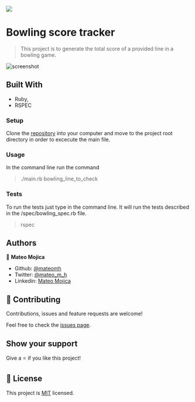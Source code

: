 ![](https://img.shields.io/badge/-Made%20in%20ruby-red)

# Bowling score tracker

> This project is to generate the total score of a provided line in a bowling game.

![screenshot](https://media3.giphy.com/media/1YaJqvpJKkASs4f6ic/giphy.gif)

## Built With

- Ruby,
- RSPEC


### Setup
Clone the [repository](https://github.com/mateomh/bowling-score-tracker.git) into your computer and move to the project root directory in order to excecute the main file.

### Usage
In the command line run the command
> ./main.rb bowling_line_to_check

### Tests
To run the tests just type in the command line. It will run the tests described in the  /spec/bowling_spec.rb file.
> rspec


## Authors

👤 **Mateo Mojica**
- Github: [@mateomh](https://github.com/mateomh)
- Twitter: [@mateo_m_h](https://twitter.com/mateo_m_h)
- Linkedin: [Mateo Mojica](https://linkedin.com/mateo_mojica_hernandez)


## 🤝 Contributing

Contributions, issues and feature requests are welcome!

Feel free to check the [issues page](issues/).

## Show your support

Give a ⭐️ if you like this project!

## 📝 License

This project is [MIT](https://opensource.org/licenses/MIT) licensed.
